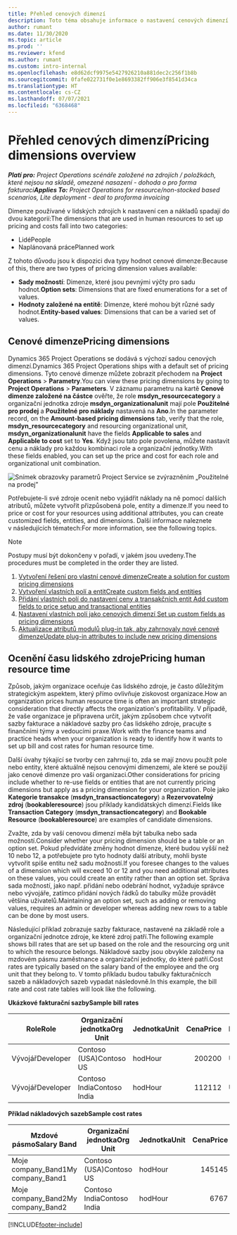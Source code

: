 ```yaml
---
title: Přehled cenových dimenzí
description: Toto téma obsahuje informace o nastavení cenových dimenzí v Dynamics 365 Project Operations.
author: rumant
ms.date: 11/30/2020
ms.topic: article
ms.prod: ''
ms.reviewer: kfend
ms.author: rumant
ms.custom: intro-internal
ms.openlocfilehash: e8d62dcf9975e5427926210a881dec2c256f1b8b
ms.sourcegitcommit: 0fafe022731f0e1e8693382ff906e3f8541d34ca
ms.translationtype: HT
ms.contentlocale: cs-CZ
ms.lasthandoff: 07/07/2021
ms.locfileid: "6368468"
---
```

# <a name="pricing-dimensions-overview"></a><span data-ttu-id="f3fbb-103">Přehled cenových dimenzí</span><span class="sxs-lookup"><span data-stu-id="f3fbb-103">Pricing dimensions overview</span></span>

<span data-ttu-id="f3fbb-104">_**Platí pro:** Project Operations scénáře založené na zdrojích / položkách, které nejsou na skladě, omezené nasazení - dohoda o pro forma fakturaci_</span><span class="sxs-lookup"><span data-stu-id="f3fbb-104">_**Applies To:** Project Operations for resource/non-stocked based scenarios, Lite deployment - deal to proforma invoicing_</span></span>

<span data-ttu-id="f3fbb-105">Dimenze používané v lidských zdrojích k nastavení cen a nákladů spadají do dvou kategorií:</span><span class="sxs-lookup"><span data-stu-id="f3fbb-105">The dimensions that are used in human resources to set up pricing and costs fall into two categories:</span></span>

- <span data-ttu-id="f3fbb-106">Lidé</span><span class="sxs-lookup"><span data-stu-id="f3fbb-106">People</span></span>
- <span data-ttu-id="f3fbb-107">Naplánovaná práce</span><span class="sxs-lookup"><span data-stu-id="f3fbb-107">Planned work</span></span>

<span data-ttu-id="f3fbb-108">Z tohoto důvodu jsou k dispozici dva typy hodnot cenové dimenze:</span><span class="sxs-lookup"><span data-stu-id="f3fbb-108">Because of this, there are two types of pricing dimension values available:</span></span>

- <span data-ttu-id="f3fbb-109">**Sady možností**: Dimenze, které jsou pevnými výčty pro sadu hodnot.</span><span class="sxs-lookup"><span data-stu-id="f3fbb-109">**Option sets**: Dimensions that are fixed enumerations for a set of values.</span></span>
- <span data-ttu-id="f3fbb-110">**Hodnoty založené na entitě**: Dimenze, které mohou být různé sady hodnot.</span><span class="sxs-lookup"><span data-stu-id="f3fbb-110">**Entity-based values**: Dimensions that can be a varied set of values.</span></span>

## <a name="pricing-dimensions"></a><span data-ttu-id="f3fbb-111">Cenové dimenze</span><span class="sxs-lookup"><span data-stu-id="f3fbb-111">Pricing dimensions</span></span>

<span data-ttu-id="f3fbb-112">Dynamics 365 Project Operations se dodává s výchozí sadou cenových dimenzí.</span><span class="sxs-lookup"><span data-stu-id="f3fbb-112">Dynamics 365 Project Operations ships with a default set of pricing dimensions.</span></span> <span data-ttu-id="f3fbb-113">Tyto cenové dimenze můžete zobrazit přechodem na **Project Operations** > **Parametry**.</span><span class="sxs-lookup"><span data-stu-id="f3fbb-113">You can view these pricing dimensions by going to **Project Operations** > **Parameters**.</span></span> <span data-ttu-id="f3fbb-114">V záznamu parametru na kartě **Cenové dimenze založené na částce** ověřte, že role **msdyn_resourcecategory** a organizační jednotka zdroje **msdyn_organizationalunit** mají pole **Použitelné pro prodej** a **Použitelné pro náklady** nastavená na **Ano**.</span><span class="sxs-lookup"><span data-stu-id="f3fbb-114">In the parameter record, on the **Amount-based pricing dimensions** tab, verify that the role, **msdyn_resourcecategory** and resourcing organizational unit, **msdyn_organizationalunit** have the fields **Applicable to sales** and **Applicable to cost** set to **Yes**.</span></span> <span data-ttu-id="f3fbb-115">Když jsou tato pole povolena, můžete nastavit cenu a náklady pro každou kombinaci role a organizační jednotky.</span><span class="sxs-lookup"><span data-stu-id="f3fbb-115">With these fields enabled, you can set up the price and cost for each role and organizational unit combination.</span></span>

![Snímek obrazovky parametrů Project Service se zvýrazněním „Použitelné na prodej”](media/PS-OOB-parameters.png)

<span data-ttu-id="f3fbb-117">Potřebujete-li své zdroje ocenit nebo vyjádřit náklady na ně pomocí dalších atributů, můžete vytvořit přizpůsobená pole, entity a dimenze.</span><span class="sxs-lookup"><span data-stu-id="f3fbb-117">If you need to price or cost for your resources using additional attributes, you can create customized fields, entities, and dimensions.</span></span> <span data-ttu-id="f3fbb-118">Další informace naleznete v následujících tématech:</span><span class="sxs-lookup"><span data-stu-id="f3fbb-118">For more information, see the following topics.</span></span> 
  
  > [!NOTE]
  > <span data-ttu-id="f3fbb-119">Postupy musí být dokončeny v pořadí, v jakém jsou uvedeny.</span><span class="sxs-lookup"><span data-stu-id="f3fbb-119">The procedures must be completed in the order they are listed.</span></span>

1. [<span data-ttu-id="f3fbb-120">Vytvoření řešení pro vlastní cenové dimenze</span><span class="sxs-lookup"><span data-stu-id="f3fbb-120">Create a solution for custom pricing dimensions</span></span>](../sales/create-solution-custompd.md)
2. [<span data-ttu-id="f3fbb-121">Vytvoření vlastních polí a entit</span><span class="sxs-lookup"><span data-stu-id="f3fbb-121">Create custom fields and entities</span></span>](create-custom-fields-entities-pricing-dimensions.md)
3. [<span data-ttu-id="f3fbb-122">Přidání vlastních polí do nastavení ceny a transakčních entit </span><span class="sxs-lookup"><span data-stu-id="f3fbb-122">Add custom fields to price setup and transactional entities</span></span>](add-custom-fields-price-setup-transactional-entities.md)
4. [<span data-ttu-id="f3fbb-123">Nastavení vlastních polí jako cenových dimenzí </span><span class="sxs-lookup"><span data-stu-id="f3fbb-123">Set up custom fields as pricing dimensions</span></span>](set-up-custom-fields-pricing-dimensions.md)
5. [<span data-ttu-id="f3fbb-124">Aktualizace atributů modulů plug-in tak, aby zahrnovaly nové cenové dimenze</span><span class="sxs-lookup"><span data-stu-id="f3fbb-124">Update plug-in attributes to include new pricing dimensions</span></span>](update-plugin-attributes-pd.md)


## <a name="pricing-human-resource-time"></a><span data-ttu-id="f3fbb-125">Ocenění času lidského zdroje</span><span class="sxs-lookup"><span data-stu-id="f3fbb-125">Pricing human resource time</span></span>
<span data-ttu-id="f3fbb-126">Způsob, jakým organizace oceňuje čas lidského zdroje, je často důležitým strategickým aspektem, který přímo ovlivňuje ziskovost organizace.</span><span class="sxs-lookup"><span data-stu-id="f3fbb-126">How an organization prices human resource time is often an important strategic consideration that directly affects the organization's profitability.</span></span> <span data-ttu-id="f3fbb-127">V případě, že vaše organizace je připravena určit, jakým způsobem chce vytvořit sazby fakturace a nákladové sazby pro čas lidského zdroje, pracujte s finančními týmy a vedoucími praxe.</span><span class="sxs-lookup"><span data-stu-id="f3fbb-127">Work with the finance teams and practice heads when your organization is ready to identify how it wants to set up bill and cost rates for human resource time.</span></span>

<span data-ttu-id="f3fbb-128">Další úvahy týkající se tvorby cen zahrnují to, zda se mají znovu použít pole nebo entity, které aktuálně nejsou cenovými dimenzemi, ale které se použijí jako cenové dimenze pro vaši organizaci.</span><span class="sxs-lookup"><span data-stu-id="f3fbb-128">Other considerations for pricing include whether to re-use fields or entities that are not currently pricing dimensions but apply as a pricing dimension for your organization.</span></span> <span data-ttu-id="f3fbb-129">Pole jako **Kategorie transakce** (**msdyn_transactioncategory**) a **Rezervovatelný zdroj** (**bookableresource**) jsou příklady kandidátských dimenzí.</span><span class="sxs-lookup"><span data-stu-id="f3fbb-129">Fields like **Transaction Category** (**msdyn_transactioncategory**) and **Bookable Resource** (**bookableresource**) are examples of candidate dimensions.</span></span> 

<span data-ttu-id="f3fbb-130">Zvažte, zda by vaší cenovou dimenzí měla být tabulka nebo sada možností.</span><span class="sxs-lookup"><span data-stu-id="f3fbb-130">Consider whether your pricing dimension should be a table or an option set.</span></span> <span data-ttu-id="f3fbb-131">Pokud předvídáte změny hodnot dimenze, které budou vyšší než 10 nebo 12, a potřebujete pro tyto hodnoty další atributy, mohli byste vytvořit spíše entitu než sadu možností.</span><span class="sxs-lookup"><span data-stu-id="f3fbb-131">If you foresee changes to the values of a dimension which will exceed 10 or 12 and you need additional attributes on these values, you could create an entity rather than an option set.</span></span> <span data-ttu-id="f3fbb-132">Správa sada možností, jako např. přidání nebo odebrání hodnot, vyžaduje správce nebo vývojáře, zatímco přidání nových řádků do tabulky může provádět většina uživatelů.</span><span class="sxs-lookup"><span data-stu-id="f3fbb-132">Maintaining an option set, such as adding or removing values, requires an admin or developer whereas adding new rows to a table can be done by most users.</span></span>

<span data-ttu-id="f3fbb-133">Následující příklad zobrazuje sazby fakturace, nastavené na základě role a organizační jednotce zdroje, ke které zdroj patří.</span><span class="sxs-lookup"><span data-stu-id="f3fbb-133">The following example shows bill rates that are set up based on the role and the resourcing org unit to which the resource belongs.</span></span> <span data-ttu-id="f3fbb-134">Nákladové sazby jsou obvykle založeny na mzdovém pásmu zaměstnance a organizační jednotky, do které patří.</span><span class="sxs-lookup"><span data-stu-id="f3fbb-134">Cost rates are typically based on the salary band of the employee and the org unit that they belong to.</span></span> <span data-ttu-id="f3fbb-135">V tomto příkladu budou tabulky fakturačnícch sazeb a nákladových sazeb vypadat následovně.</span><span class="sxs-lookup"><span data-stu-id="f3fbb-135">In this example, the bill rate and cost rate tables will look like the following.</span></span>

<span data-ttu-id="f3fbb-136">**Ukázkové fakturační sazby**</span><span class="sxs-lookup"><span data-stu-id="f3fbb-136">**Sample bill rates**</span></span>

| <span data-ttu-id="f3fbb-137">Role</span><span class="sxs-lookup"><span data-stu-id="f3fbb-137">Role</span></span>        | <span data-ttu-id="f3fbb-138">Organizační jednotka</span><span class="sxs-lookup"><span data-stu-id="f3fbb-138">Org Unit</span></span>    |<span data-ttu-id="f3fbb-139">Jednotka</span><span class="sxs-lookup"><span data-stu-id="f3fbb-139">Unit</span></span>      |<span data-ttu-id="f3fbb-140">Cena</span><span class="sxs-lookup"><span data-stu-id="f3fbb-140">Price</span></span>      |<span data-ttu-id="f3fbb-141">Měna</span><span class="sxs-lookup"><span data-stu-id="f3fbb-141">Currency</span></span>  |
| ------------|-------------|----------|----------:|----------|
| <span data-ttu-id="f3fbb-142">Vývojář</span><span class="sxs-lookup"><span data-stu-id="f3fbb-142">Developer</span></span>   | <span data-ttu-id="f3fbb-143">Contoso (USA)</span><span class="sxs-lookup"><span data-stu-id="f3fbb-143">Contoso US</span></span>  |<span data-ttu-id="f3fbb-144">hod</span><span class="sxs-lookup"><span data-stu-id="f3fbb-144">Hour</span></span> | <span data-ttu-id="f3fbb-145">200</span><span class="sxs-lookup"><span data-stu-id="f3fbb-145">200</span></span>|<span data-ttu-id="f3fbb-146">USD</span><span class="sxs-lookup"><span data-stu-id="f3fbb-146">USD</span></span>     |
| <span data-ttu-id="f3fbb-147">Vývojář</span><span class="sxs-lookup"><span data-stu-id="f3fbb-147">Developer</span></span>   | <span data-ttu-id="f3fbb-148">Contoso India</span><span class="sxs-lookup"><span data-stu-id="f3fbb-148">Contoso India</span></span> |<span data-ttu-id="f3fbb-149">hod</span><span class="sxs-lookup"><span data-stu-id="f3fbb-149">Hour</span></span>|   <span data-ttu-id="f3fbb-150">112</span><span class="sxs-lookup"><span data-stu-id="f3fbb-150">112</span></span>|<span data-ttu-id="f3fbb-151">USD</span><span class="sxs-lookup"><span data-stu-id="f3fbb-151">USD</span></span>     |


<span data-ttu-id="f3fbb-152">**Příklad nákladových sazeb**</span><span class="sxs-lookup"><span data-stu-id="f3fbb-152">**Sample cost rates**</span></span>

| <span data-ttu-id="f3fbb-153">Mzdové pásmo</span><span class="sxs-lookup"><span data-stu-id="f3fbb-153">Salary Band</span></span>     | <span data-ttu-id="f3fbb-154">Organizační jednotka</span><span class="sxs-lookup"><span data-stu-id="f3fbb-154">Org Unit</span></span>    |<span data-ttu-id="f3fbb-155">Jednotka</span><span class="sxs-lookup"><span data-stu-id="f3fbb-155">Unit</span></span>      |<span data-ttu-id="f3fbb-156">Cena</span><span class="sxs-lookup"><span data-stu-id="f3fbb-156">Price</span></span>      |<span data-ttu-id="f3fbb-157">Měna</span><span class="sxs-lookup"><span data-stu-id="f3fbb-157">Currency</span></span>  |
| ----------------|-------------|----------|----------:|----------|
| <span data-ttu-id="f3fbb-158">Moje company_Band1</span><span class="sxs-lookup"><span data-stu-id="f3fbb-158">My company_Band1</span></span> | <span data-ttu-id="f3fbb-159">Contoso (USA)</span><span class="sxs-lookup"><span data-stu-id="f3fbb-159">Contoso US</span></span>  |<span data-ttu-id="f3fbb-160">hod</span><span class="sxs-lookup"><span data-stu-id="f3fbb-160">Hour</span></span> | <span data-ttu-id="f3fbb-161">145</span><span class="sxs-lookup"><span data-stu-id="f3fbb-161">145</span></span>|<span data-ttu-id="f3fbb-162">USD</span><span class="sxs-lookup"><span data-stu-id="f3fbb-162">USD</span></span>     |
| <span data-ttu-id="f3fbb-163">Moje company_Band2</span><span class="sxs-lookup"><span data-stu-id="f3fbb-163">My company_Band2</span></span> | <span data-ttu-id="f3fbb-164">Contoso India</span><span class="sxs-lookup"><span data-stu-id="f3fbb-164">Contoso India</span></span> |<span data-ttu-id="f3fbb-165">hod</span><span class="sxs-lookup"><span data-stu-id="f3fbb-165">Hour</span></span>|   <span data-ttu-id="f3fbb-166">67</span><span class="sxs-lookup"><span data-stu-id="f3fbb-166">67</span></span>|<span data-ttu-id="f3fbb-167">USD</span><span class="sxs-lookup"><span data-stu-id="f3fbb-167">USD</span></span>     |


[!INCLUDE[footer-include](../includes/footer-banner.md)]